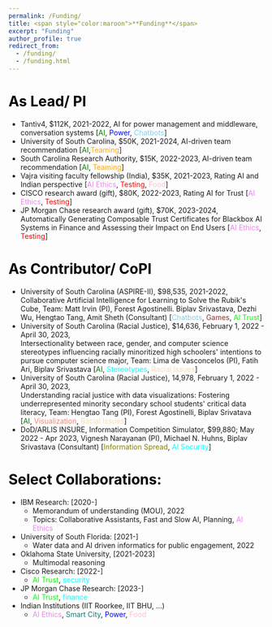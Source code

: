 ```yaml
---
permalink: /Funding/
title: <span style="color:maroon">**Funding**</span>
excerpt: "Funding"
author_profile: true
redirect_from: 
  - /funding/
  - /funding.html
---
```


<span style="color:black">**As Lead/  PI**</span>
======

* Tantiv4, $112K, 2021-2022, AI for power management and middleware, conversation systems [<span style="color:green">AI</span>, <span style="color:blue">Power</span>, <span style="color:skyblue">Chatbots</span>]
* University of South Carolina, $50K, 2021-2024, AI-driven team recommendation [<span style="color:green">AI</span>,<span style="color:orange">Teaming</span>]
* South Carolina Research Authority, $15K, 2022-2023, AI-driven team recommendation [<span style="color:green">AI</span>, <span style="color:orange">Teaming</span>]
* Vajra visiting faculty fellowship (India), $35K, 2021-2023, Rating AI and Indian perspective
       [<span style="color:violet">AI Ethics</span>, <span style="color:red">Testing</span>, <span style="color:pink">Food</span>]
* CISCO research award (gift), $80K, 2022-2023, Rating AI for Trust [<span style="color:violet">AI Ethics</span>, <span style="color:red">Testing</span>]
* JP Morgan Chase research award (gift), $70K, 2023-2024, Automatically Generating Composable Trust Certificates for Blackbox AI Systems in Finance and Assessing their Impact on End Users [<span style="color:violet">AI Ethics</span>, <span style="color:red">Testing</span>]

<span style="color:black">**As Contributor/ CoPI**</span>
======

* University of South Carolina (ASPIRE-II), $98,535, 2021-2022, Collaborative Artificial Intelligence 
       for Learning to Solve the Rubik's Cube, Team: Matt Irvin (PI), Forest Agostinelli. Biplav Srivastava, 
       Dezhi Wu, Hengtao Tang, Amit Sheth (Consultant) [<span style="color:skyblue">Chatbots</span>, <span style="color:brown">Games</span>, <span style="color:lime">AI Trust</span>]
* University of South Carolina (Racial Justice), $14,636, February 1, 2022 - April 30, 2023,    
       Intersectionality between race, gender, and computer science stereotypes influencing racially
       minoritized high schoolers' intentions to pursue computer science major, Team: Lima de Vasconcelos (PI),
       Fatih Ari,  Biplav Srivastava  [<span style="color:green">AI</span>, <span style="color:Cyan">Stereotypes</span>, <span style="color:Wheat">Racial Issues</span>]
* University of South Carolina (Racial Justice), 14,978, February 1, 2022 - April 30, 2023,  
       Understanding racial justice with data visualizations: Fostering underrepresented minority 
       secondary school students' critical data literacy, Team: Hengtao Tang (PI), Forest Agostinelli, 
       Biplav Srivatava [<span style="color:green">AI</span>, <span style="color:Salmon">Visualization</span>, <span style="color:Wheat">Racial Issues</span>]
* DoD/ARLIS INSURE, Information Competition Simulator, $99,880; May 2022 - Apr 2023, 
       Vignesh Narayanan (PI), Michael N. Huhns, Biplav Srivastava (Consultant) [<span style="color:Olive">Information Spread</span>, 
       <span style="color:Aqua">AI Security</span>]

<span style="color:black">**Select Collaborations:**</span>
======

  * IBM Research: [2020-]
      - Memorandum of understanding (MOU), 2022 
      - Topics: Collaborative Assistants, Fast and Slow AI, Planning, <span style="color:violet">AI Ethics</span>
  * University of South Florida: [2021-]
      - Water data and AI driven informatics for public engagement, 2022
  * Oklahoma State University, [2021-2023]
      - Multimodal reasoning
  * Cisco Research:  [2022-]
      - <span style="color:lime">AI Trust</span>, <span style="color:Aqua">security</span>
  * JP Morgan Chase Research:  [2023-]
      - <span style="color:lime">AI Trust</span>, <span style="color:Aqua">finance</span>
  * Indian Institutions (IIT Roorkee, IIT BHU, ...)
      - <span style="color:violet">AI Ethics</span>, <span style="color:teal">Smart City</span>, <span style="color:blue">Power</span>, <span style="color:pink">Food</span> 
